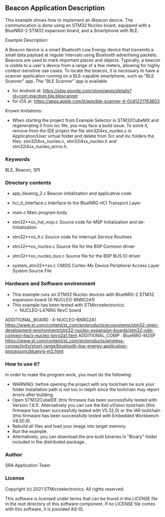 ﻿
## <b>Beacon Application Description</b>
  
This example shows how to implement an iBeacon device.
The communication is done using an STM32 Nucleo board, equipped with a BlueNRG-2 
STM32 expansion board, and a Smartphone with BLE.

Example Description:

A Beacon device is a smart Bluetooth Low Energy device that transmits a small data 
payload at regular intervals using Bluetooth advertising packets.
Beacons are used to mark important places and objects. Typically, a beacon is 
visible to a user's device from a range of a few meters, allowing for highly 
context-sensitive use cases.
To locate the beacon, it is necessary to have a scanner application running on a 
BLE-capable smartphone, such as "BLE Scanner" app.
The "BLE Scanner" app is available
- for Android at:
  https://play.google.com/store/apps/details?id=com.macdom.ble.blescanner
- for iOS at:
  https://apps.apple.com/it/app/ble-scanner-4-0/id1221763603

Known limitations:
   
- When starting the project from Example Selector in STM32CubeMX and regenerating 
  it from ioc file, you may face a build issue. To solve it, remove from the IDE project 
  the file stm32l4xx_nucleo.c in Application/User virtual folder and delete from Src and 
  Inc folders the files: stm32l4xx_nucleo.c, stm32l4xx_nucleo.h and stm32l4xx_nucleo_errno.h.

### <b>Keywords</b>

BLE, Beacon, SPI

### <b>Directory contents</b>

 - app_bluenrg_2.c        Beacon initialization and applicative code
 
 - hci_tl_interface.c     Interface to the BlueNRG HCI Transport Layer 
 
 - main.c                 Main program body
 
 - stm32**xx_hal_msp.c    Source code for MSP Initialization and de-Initialization

 - stm32**xx_it.c         Source code for interrupt Service Routines

 - stm32**xx_nucleo.c     Source file for the BSP Common driver 
						
 - stm32**xx_nucleo_bus.c Source file for the BSP BUS IO driver
 
 - system_stm32**xx.c     CMSIS Cortex-Mx Device Peripheral Access Layer
                          System Source File
  
### <b>Hardware and Software environment</b>

  - This example runs on STM32 Nucleo devices with BlueNRG-2 STM32 expansion board
    (X-NUCLEO-BNRG2A1)
  - This example has been tested with STMicroelectronics:
    - NUCLEO-L476RG RevC board

ADDITIONAL_BOARD : X-NUCLEO-BNRG2A1 https://www.st.com/content/st_com/en/products/ecosystems/stm32-open-development-environment/stm32-nucleo-expansion-boards/stm32-ode-connect-hw/x-nucleo-bnrg2a1.html
ADDITIONAL_COMP : BlueNRG-M2SP https://www.st.com/content/st_com/en/products/wireless-connectivity/short-range/bluetooth-low-energy-application-processors/bluenrg-m2.html

### <b>How to use it?</b>

In order to make the program work, you must do the following:
 - WARNING: before opening the project with any toolchain be sure your folder
   installation path is not too in-depth since the toolchain may report errors
   after building.
 - Open STM32CubeIDE (this firmware has been successfully tested with Version 1.6.1).
   Alternatively you can use the Keil uVision toolchain (this firmware
   has been successfully tested with V5.32.0) or the IAR toolchain (this firmware has 
   been successfully tested with Embedded Workbench V8.50.9).
 - Rebuild all files and load your image into target memory.
 - Run the example.
 - Alternatively, you can download the pre-built binaries in "Binary" 
   folder included in the distributed package.

### <b>Author</b>

SRA Application Team

### <b>License</b>

Copyright (c) 2021 STMicroelectronics.
All rights reserved.

This software is licensed under terms that can be found in the LICENSE file
in the root directory of this software component.
If no LICENSE file comes with this software, it is provided AS-IS.
